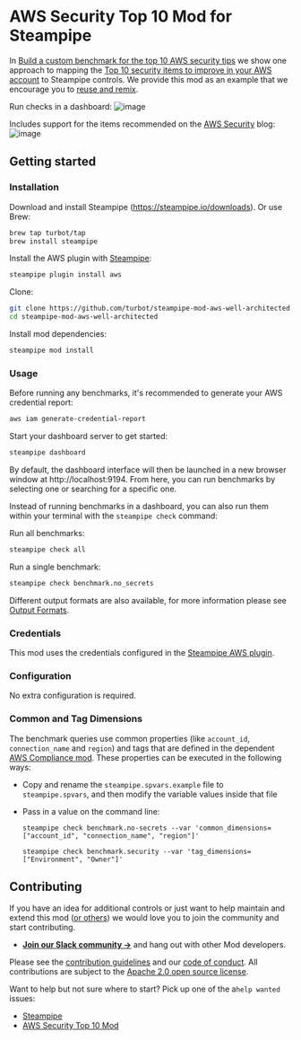 # AWS Security Top 10 Mod for Steampipe

In [Build a custom benchmark for the top 10 AWS security tips](https://steampipie.io/blog/aws-security-top-10) we show one approach to mapping the [Top 10 security items to improve in your AWS account](https://aws.amazon.com/blogs/security/top-10-security-items-to-improve-in-your-aws-account/) to Steampipe controls. We provide this mod as an example that we encourage you to [reuse and remix](https://steampipe.io/blog/remixing-dashboards).

Run checks in a dashboard:
![image](https://raw.githubusercontent.com/turbot/steampipe-mod-aws-security-top-10/main/docs/aws-top-10-dashboard.png)

Includes support for the items recommended on the [AWS Security](https://aws.amazon.com/blogs/security/top-10-security-items-to-improve-in-your-aws-account/) blog:
![image](https://d2908q01vomqb2.cloudfront.net/22d200f8670dbdb3e253a90eee5098477c95c23d/2020/03/19/10-Security-Itemsb-Figure-1.png)

## Getting started

### Installation

Download and install Steampipe (https://steampipe.io/downloads). Or use Brew:

```sh
brew tap turbot/tap
brew install steampipe
```

Install the AWS plugin with [Steampipe](https://steampipe.io):

```sh
steampipe plugin install aws
```

Clone:

```sh
git clone https://github.com/turbot/steampipe-mod-aws-well-architected.git
cd steampipe-mod-aws-well-architected
```

Install mod dependencies:

```sh
steampipe mod install
```

### Usage

Before running any benchmarks, it's recommended to generate your AWS credential report:

```sh
aws iam generate-credential-report
```

Start your dashboard server to get started:

```sh
steampipe dashboard
```

By default, the dashboard interface will then be launched in a new browser
window at http://localhost:9194. From here, you can run benchmarks by
selecting one or searching for a specific one.

Instead of running benchmarks in a dashboard, you can also run them within your
terminal with the `steampipe check` command:

Run all benchmarks:

```sh
steampipe check all
```

Run a single benchmark:

```sh
steampipe check benchmark.no_secrets
```

Different output formats are also available, for more information please see
[Output Formats](https://steampipe.io/docs/reference/cli/check#output-formats).

### Credentials

This mod uses the credentials configured in the [Steampipe AWS plugin](https://hub.steampipe.io/plugins/turbot/aws).

### Configuration

No extra configuration is required.

### Common and Tag Dimensions

The benchmark queries use common properties (like `account_id`, `connection_name` and `region`) and tags that are defined in the dependent [AWS Compliance mod](https://github.com/turbot/steampipe-mod-aws-compliance). These properties can be executed in the following ways:

- Copy and rename the `steampipe.spvars.example` file to `steampipe.spvars`, and then modify the variable values inside that file

- Pass in a value on the command line:

  ```shell
  steampipe check benchmark.no-secrets --var 'common_dimensions=["account_id", "connection_name", "region"]'
  ```

  ```shell
  steampipe check benchmark.security --var 'tag_dimensions=["Environment", "Owner"]'
  ```

## Contributing

If you have an idea for additional controls or just want to help maintain and extend this mod ([or others](https://github.com/topics/steampipe-mod)) we would love you to join the community and start contributing.

- **[Join our Slack community →](https://steampipe.io/community/join)** and hang out with other Mod developers.

Please see the [contribution guidelines](https://github.com/turbot/steampipe/blob/main/CONTRIBUTING.md) and our [code of conduct](https://github.com/turbot/steampipe/blob/main/CODE_OF_CONDUCT.md). All contributions are subject to the [Apache 2.0 open source license](https://github.com/turbot/steampipe-mod-aws-well-architected/blob/main/LICENSE).

Want to help but not sure where to start? Pick up one of the a`help wanted` issues:

- [Steampipe](https://github.com/turbot/steampipe/labels/help%20wanted)
- [AWS Security Top 10 Mod](https://github.com/turbot/steampipe-mod-aws-security-top-10/labels/help%20wanted)

